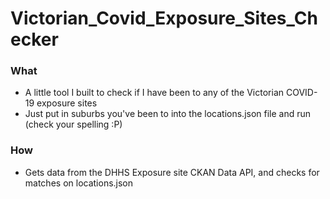 # Victorian_Covid_Exposure_Sites_Checker

### What
- A little tool I built to check if I have been to any of the Victorian COVID-19 exposure sites
- Just put in suburbs you've been to into the locations.json file and run (check your spelling :P)

### How
- Gets data from the DHHS Exposure site CKAN Data API, and checks for matches on locations.json
